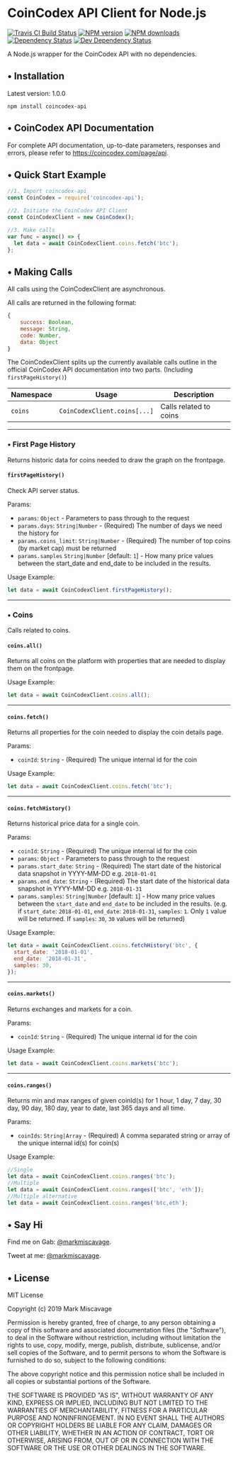 # CoinCodex API Client for Node.js

<span class="badge-travisci"><a href="http://travis-ci.org/miscavage/CoinCodex-API" title="Check this project's build status on TravisCI"><img src="https://img.shields.io/travis/miscavage/CoinCodex-API/master.svg" alt="Travis CI Build Status" /></a></span>
<span class="badge-npmversion"><a href="https://npmjs.org/package/coincodex-api" title="View this project on NPM"><img src="https://img.shields.io/npm/v/coincodex-api.svg" alt="NPM version"/></a></span>
<span class="badge-npmdownloads"><a href="https://npmjs.org/package/coincodex-api" title="View this project on NPM"><img src="https://img.shields.io/npm/dm/coincodex-api.svg" alt="NPM downloads" /></a></span>
<span class="badge-daviddm"><a href="https://david-dm.org/miscavage/coincodex-api" title="View the status of this project's dependencies on DavidDM"><img src="https://img.shields.io/david/miscavage/coincodex-api.svg" alt="Dependency Status" /></a></span>
<span class="badge-daviddmdev"><a href="https://david-dm.org/miscavage/coincodex-api#info=devDependencies" title="View the status of this project's development dependencies on DavidDM"><img src="https://img.shields.io/david/dev/miscavage/coincodex-api.svg" alt="Dev Dependency Status" /></a></span>

A Node.js wrapper for the CoinCodex API with no dependencies.

## • Installation

Latest version: 1.0.0

`npm install coincodex-api`

## • CoinCodex API Documentation

For complete API documentation, up-to-date parameters, responses and errors, please refer to https://coincodex.com/page/api.

## • Quick Start Example

```javascript
//1. Import coincodex-api
const CoinCodex = require('coincodex-api');

//2. Initiate the CoinCodex API Client
const CoinCodexClient = new CoinCodex();

//3. Make calls
var func = async() => {
  let data = await CoinCodexClient.coins.fetch('btc');
};
```


## • Making Calls
All calls using the CoinCodexClient are asynchronous.

All calls are returned in the following format:
```javascript
{
    success: Boolean,
    message: String,
    code: Number,
    data: Object
}
```

The CoinCodexClient splits up the currently available calls outline in the official CoinCodex API documentation into two parts. (Including `firstPageHistory()`)

| Namespace | Usage | Description |
| --- | --- | --- |
`coins` | `CoinCodexClient.coins[...]` | Calls related to coins

___
### • First Page History
Returns historic data for coins needed to draw the graph on the frontpage.

#### `firstPageHistory()`
Check API server status.

Params:

- `params`: `Object` - Parameters to pass through to the request
- `params.days`: `String|Number` - (Required) The number of days we need the history for
- `params.coins_limit`: `String|Number` - (Required) The number of top coins (by market cap) must be returned
- `params.samples` `String|Number` [default: `1`] - How many price values between the start_date and end_date to be included in the results.

Usage Example:
```javascript
let data = await CoinCodexClient.firstPageHistory();
```

___
### • Coins
Calls related to coins.


#### `coins.all()`
Returns all coins on the platform with properties that are needed to display them on the frontpage.

Usage Example:
```javascript
let data = await CoinCodexClient.coins.all();
```

___
#### `coins.fetch()`
Returns all properties for the coin needed to display the coin details page.

Params:
             
- `coinId`: `String` - (Required) The unique internal id for the coin

Usage Example:
```javascript
let data = await CoinCodexClient.coins.fetch('btc');
```

___
#### `coins.fetchHistory()`
Returns historical price data for a single coin.

Params:

- `coinId`: `String` - (Required) The unique internal id for the coin
- `params`: `Object` - Parameters to pass through to the request
- `params.start_date`: `String` - (Required) The start date of the historical data snapshot in YYYY-MM-DD e.g. `2018-01-01`
- `params.end_date`: `String` - (Required) The start date of the historical data snapshot in YYYY-MM-DD e.g. `2018-01-31`
- `params.samples`: `String|Number` [default: `1`] - How many price values between the `start_date` and `end_date` to be included in the results. (e.g. if `start_date`: `2018-01-01`, `end_date`: `2018-01-31`, `samples`: `1`. Only `1` value will be returned. If `samples`: `30`, `30` values will be returned)

Usage Example:
```javascript
let data = await CoinCodexClient.coins.fetchHistory('btc', {
  start_date: '2018-01-01',
  end_date: '2018-01-31',
  samples: 30,
});
```

___
#### `coins.markets()`
Returns exchanges and markets for a coin.

Params:

- `coinId`: `String` - (Required) The unique internal id for the coin

Usage Example:
```javascript
let data = await CoinCodexClient.coins.markets('btc');
```

___
#### `coins.ranges()`
Returns min and max ranges of given coinId(s) for 1 hour, 1 day, 7 day, 30 day, 90 day, 180 day, year to date, last 365 days and all time.

Params:

- `coinIds`: `String|Array` - (Required) A comma separated string or array of the unique internal id(s) for coin(s)

Usage Example:
```javascript
//Single
let data = await CoinCodexClient.coins.ranges('btc');
//Multiple
let data = await CoinCodexClient.coins.ranges(['btc', 'eth']);
//Multiple alternative
let data = await CoinCodexClient.coins.ranges('btc,eth');
```

## • Say Hi

Find me on Gab: [@markmiscavage](https://gab.com/markmiscavage).

Tweet at me: [@markmiscavage](https://twitter.com/markmiscavage).

## • License

MIT License

Copyright (c) 2019 Mark Miscavage

Permission is hereby granted, free of charge, to any person obtaining a copy
of this software and associated documentation files (the "Software"), to deal
in the Software without restriction, including without limitation the rights
to use, copy, modify, merge, publish, distribute, sublicense, and/or sell
copies of the Software, and to permit persons to whom the Software is
furnished to do so, subject to the following conditions:

The above copyright notice and this permission notice shall be included in all
copies or substantial portions of the Software.

THE SOFTWARE IS PROVIDED "AS IS", WITHOUT WARRANTY OF ANY KIND, EXPRESS OR
IMPLIED, INCLUDING BUT NOT LIMITED TO THE WARRANTIES OF MERCHANTABILITY,
FITNESS FOR A PARTICULAR PURPOSE AND NONINFRINGEMENT. IN NO EVENT SHALL THE
AUTHORS OR COPYRIGHT HOLDERS BE LIABLE FOR ANY CLAIM, DAMAGES OR OTHER
LIABILITY, WHETHER IN AN ACTION OF CONTRACT, TORT OR OTHERWISE, ARISING FROM,
OUT OF OR IN CONNECTION WITH THE SOFTWARE OR THE USE OR OTHER DEALINGS IN THE
SOFTWARE.